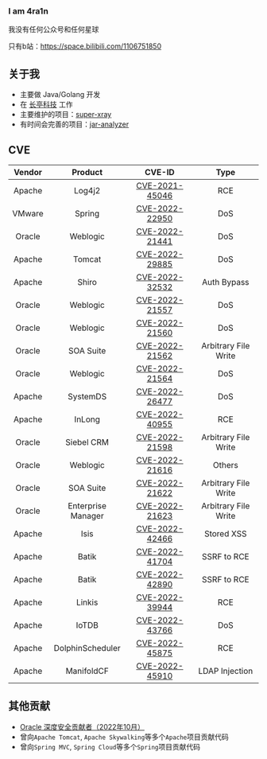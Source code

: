 ### I am 4ra1n

我没有任何公众号和任何星球

只有b站：https://space.bilibili.com/1106751850

## 关于我
- 主要做 Java/Golang 开发
- 在 [长亭科技](https://www.chaitin.cn/en/) 工作
- 主要维护的项目：[super-xray](https://github.com/4ra1n/super-xray)
- 有时间会完善的项目：[jar-analyzer](https://github.com/4ra1n/jar-analyzer)

## CVE

| Vendor |  Product | CVE-ID | Type |
| :----: |  :----:  | :----: | :--: | 
| Apache | Log4j2 | [CVE-2021-45046](https://logging.apache.org/log4j/2.x/security.html) | RCE |
| VMware | Spring | [CVE-2022-22950](https://tanzu.vmware.com/security/cve-2022-22950) | DoS |
| Oracle | Weblogic | [CVE-2022-21441](https://www.oracle.com/security-alerts/cpuapr2022.html) | DoS |
| Apache | Tomcat | [CVE-2022-29885](https://lists.apache.org/thread/2b4qmhbcyqvc7dyfpjyx54c03x65vhcv) | DoS |
| Apache | Shiro | [CVE-2022-32532](https://lists.apache.org/thread/y8260dw8vbm99oq7zv6y3mzn5ovk90xh) | Auth Bypass |
| Oracle | Weblogic | [CVE-2022-21557](https://www.oracle.com/security-alerts/cpujul2022.html) | DoS | Path Traversal |
| Oracle | Weblogic | [CVE-2022-21560](https://www.oracle.com/security-alerts/cpujul2022.html) | DoS | DoS |
| Oracle | SOA Suite | [CVE-2022-21562](https://www.oracle.com/security-alerts/cpujul2022.html) | Arbitrary File Write |
| Oracle | Weblogic | [CVE-2022-21564](https://www.oracle.com/security-alerts/cpujul2022.html) | DoS |
| Apache | SystemDS | [CVE-2022-26477](https://lists.apache.org/thread/r4x2d2r6d4zykdrrx6s2l4qbxgzws0z3) | DoS |
| Apache | InLong | [CVE-2022-40955](https://lists.apache.org/thread/1bgg183v529xyyrjqvdwyst4w8vbh556) | RCE |
| Oracle | Siebel CRM | [CVE-2022-21598](https://www.oracle.com/security-alerts/cpuoct2022.html) | Arbitrary File Write |
| Oracle | Weblogic | [CVE-2022-21616](https://www.oracle.com/security-alerts/cpuoct2022.html) | Others |
| Oracle | SOA Suite | [CVE-2022-21622](https://www.oracle.com/security-alerts/cpuoct2022.html) | Arbitrary File Write |
| Oracle | Enterprise Manager | [CVE-2022-21623](https://www.oracle.com/security-alerts/cpuoct2022.html) | Arbitrary File Write |
| Apache | Isis | [CVE-2022-42466](https://lists.apache.org/thread/83ftj5jgtv3mbm28w3trjyvd591jztrz) | Stored XSS |
| Apache | Batik | [CVE-2022-41704](https://lists.apache.org/thread/4ybxj4vk0vqoj1hwjmvqdhf780cqzh8p) | SSRF to RCE |
| Apache | Batik | [CVE-2022-42890](https://lists.apache.org/thread/xrfth92gq7hz896l4fygjwq31yrn2xsz) | SSRF to RCE |
| Apache | Linkis | [CVE-2022-39944](https://lists.apache.org/thread/rxytj48q17304snonjtyt5lnlw64gccc) | RCE |
| Apache | IoTDB | [CVE-2022-43766](https://lists.apache.org/thread/9pgpb82p5brooy41n8l5q0y9h33db2zn) | DoS |
| Apache | DolphinScheduler | [CVE-2022-45875](https://lists.apache.org/thread/r0wqzkjsoq17j6ww381kmpx3jjp9hb6r) | RCE |
| Apache | ManifoldCF | [CVE-2022-45910](https://lists.apache.org/thread/ps32gd7y5cqtzz73kszsdxkk63oxqnso) | LDAP Injection |

## 其他贡献
- [Oracle 深度安全贡献者（2022年10月）](https://www.oracle.com/security-alerts/cpuoct2022.html)
- 曾向`Apache Tomcat`, `Apache Skywalking`等多个`Apache`项目贡献代码
- 曾向`Spring MVC`, `Spring Cloud`等多个`Spring`项目贡献代码
